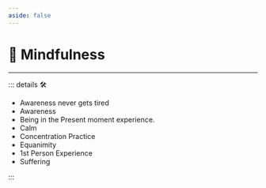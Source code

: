 ```yaml
---
aside: false
---
```

# 💜 <anima>Mindfulness</anima>

---

<!-- =================================================== -->
<!-- =================================================== -->
<!-- =================================================== -->
<!-- =================================================== -->
<!-- =================================================== -->
::: details 🛠

- Awareness never gets tired
- Awareness
- Being in the Present moment experience.
- Calm
- Concentration Practice
- Equanimity
- 1st Person Experience
- Suffering

:::
